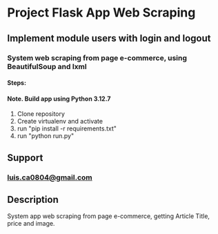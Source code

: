 # Project Flask App Web Scraping
## Implement module users with login and logout
### System web scraping from page e-commerce, using BeautifulSoup and lxml
#### Steps:
#### Note. Build app using Python 3.12.7
1. Clone repository
2. Create virtualenv and activate
3. run "pip install -r requirements.txt"
4. run "python run.py"

## Support
### luis.ca0804@gmail.com

## Description
System app web scraping from page e-commerce, getting Article Title, price and image.
